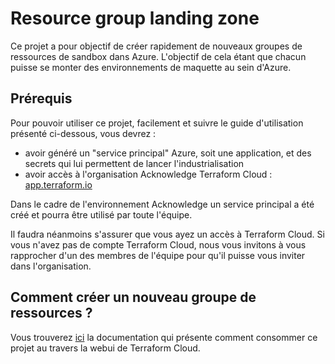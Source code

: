 # Resource group landing zone

Ce projet a pour objectif de créer rapidement de nouveaux groupes de ressources de sandbox dans Azure.
L'objectif de cela étant que chacun puisse se monter des environnements de maquette au sein d'Azure.

## Prérequis

Pour pouvoir utiliser ce projet, facilement et suivre le guide d'utilisation présenté ci-dessous, vous devrez : 
* avoir généré un "service principal" Azure, soit une application, et des secrets qui lui permettent de lancer l'industrialisation
* avoir accès à l'organisation Acknowledge Terraform Cloud : [app.terraform.io](https://app.terraform.io)

Dans le cadre de l'environnement Acknowledge un service principal a été créé et pourra être utilisé par toute l'équipe.

Il faudra néanmoins s'assurer que vous ayez un accès à Terraform Cloud.
Si vous n'avez pas de compte Terraform Cloud, nous vous invitons à vous rapprocher d'un des membres de l'équipe pour qu'il puisse vous inviter dans l'organisation.

## Comment créer un nouveau groupe de ressources ? 

Vous trouverez [ici](https://gitlab.com/azure-acknowledge/terraform/modules/lz-azure-rg/-/tree/master/doc/user/rg_creation_with_ui) la documentation qui présente comment consommer ce projet au travers la webui de Terraform Cloud.
